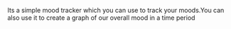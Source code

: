 Its a simple mood tracker which you can use to track your moods.You can also use it to create a graph of our overall mood in a time period
